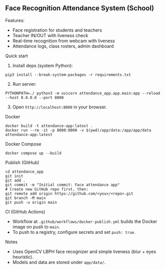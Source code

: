 ## Face Recognition Attendance System (School)

Features:
- Face registration for students and teachers
- Teacher IN/OUT with liveness check
- Real-time recognition from webcam with liveness
- Attendance logs, class rosters, admin dashboard

Quick start
1) Install deps (system Python):
```
pip3 install --break-system-packages -r requirements.txt
```
2) Run server:
```
PYTHONPATH=./ python3 -m uvicorn attendance_app.app.main:app --reload --host 0.0.0.0 --port 8000
```
3) Open `http://localhost:8000` in your browser.

Docker
```
docker build -t attendance-app:latest .
docker run --rm -it -p 8000:8000 -v $(pwd)/app/data:/app/app/data attendance-app:latest
```

Docker Compose
```
docker compose up --build
```

Publish (GitHub)
```
cd attendance_app
git init
git add .
git commit -m "Initial commit: Face attendance app"
# Create new GitHub repo first, then:
git remote add origin https://github.com/<you>/<repo>.git
git branch -M main
git push -u origin main
```

CI (GitHub Actions)
- Workflow at `.github/workflows/docker-publish.yml` builds the Docker image on push to `main`.
- To push to a registry, configure secrets and set `push: true`.

Notes
- Uses OpenCV LBPH face recognizer and simple liveness (blur + eyes heuristic).
- Models and data are stored under `app/data/`.